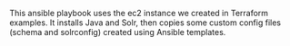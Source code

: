 This ansible playbook uses the ec2 instance we created in Terraform examples. It installs Java and Solr, then copies some custom config files (schema and solrconfig) created using Ansible templates.
